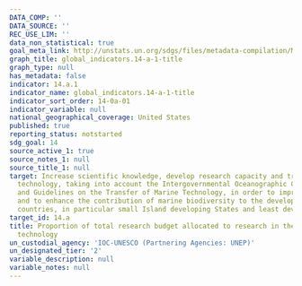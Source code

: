 ```yaml
---
DATA_COMP: ''
DATA_SOURCE: ''
REC_USE_LIM: ''
data_non_statistical: true
goal_meta_link: http://unstats.un.org/sdgs/files/metadata-compilation/Metadata-Goal-14.pdf
graph_title: global_indicators.14-a-1-title
graph_type: null
has_metadata: false
indicator: 14.a.1
indicator_name: global_indicators.14-a-1-title
indicator_sort_order: 14-0a-01
indicator_variable: null
national_geographical_coverage: United States
published: true
reporting_status: notstarted
sdg_goal: 14
source_active_1: true
source_notes_1: null
source_title_1: null
target: Increase scientific knowledge, develop research capacity and transfer marine
  technology, taking into account the Intergovernmental Oceanographic Commission Criteria
  and Guidelines on the Transfer of Marine Technology, in order to improve ocean health
  and to enhance the contribution of marine biodiversity to the development of developing
  countries, in particular small Island developing States and least developed countries.
target_id: 14.a
title: Proportion of total research budget allocated to research in the field of marine
  technology
un_custodial_agency: 'IOC-UNESCO (Partnering Agencies: UNEP)'
un_designated_tier: '2'
variable_description: null
variable_notes: null
---
```

